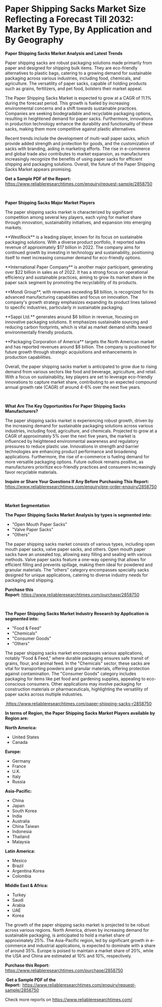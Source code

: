 <p><h1>Paper Shipping Sacks Market Size Reflecting a Forecast Till 2032: Market By Type, By Application and By Geography</h1></p><p><strong>Paper Shipping Sacks Market Analysis and Latest Trends</strong></p>
<p><p>Paper shipping sacks are robust packaging solutions made primarily from paper and designed for shipping bulk items. They are eco-friendly alternatives to plastic bags, catering to a growing demand for sustainable packaging across various industries, including food, chemicals, and agriculture. The versatility of paper sacks, capable of holding products such as grains, fertilizers, and pet food, bolsters their market appeal.</p><p>The Paper Shipping Sacks Market is expected to grow at a CAGR of 11.1% during the forecast period. This growth is fueled by increasing environmental concerns and a shift towards sustainable practices. Companies are seeking biodegradable and recyclable packaging options, resulting in heightened demand for paper sacks. Furthermore, innovations in production technology enhance the durability and functionality of these sacks, making them more competitive against plastic alternatives.</p><p>Recent trends include the development of multi-wall paper sacks, which provide added strength and protection for goods, and the customization of sacks with branding, aiding in marketing efforts. The rise in e-commerce and global trade also contributes to market expansion, as manufacturers increasingly recognize the benefits of using paper sacks for efficient shipping and packaging solutions. Overall, the future of the Paper Shipping Sacks Market appears promising.</p></p>
<p><strong>Get a Sample PDF of the Report:&nbsp;</strong> <a href="https://www.reliableresearchtimes.com/enquiry/request-sample/2858750?utm_campaign=3137&utm_medium=2&utm_source=Github&utm_content=ia&utm_term=12032025&utm_id=paper-shipping-sacks">https://www.reliableresearchtimes.com/enquiry/request-sample/2858750</a></p>
<p>&nbsp;</p>
<p><strong>Paper Shipping Sacks Major Market Players</strong></p>
<p><p>The paper shipping sacks market is characterized by significant competition among several key players, each vying for market share through innovation, sustainability initiatives, and expansion into emerging markets.</p><p>**WestRock** is a leading player, known for its focus on sustainable packaging solutions. With a diverse product portfolio, it reported sales revenue of approximately $17 billion in 2022. The company aims for continued growth by investing in technology and sustainability, positioning itself to meet increasing consumer demand for eco-friendly options.</p><p>**International Paper Company** is another major participant, generating over $22 billion in sales as of 2022. It has a strong focus on operational efficiency and sustainable practices, aiming to grow its market share in the paper sack segment by promoting the recyclability of its products.</p><p>**Mondi Group**, with revenues exceeding $8 billion, is recognized for its advanced manufacturing capabilities and focus on innovation. The company's growth strategy emphasizes expanding its product lines tailored to specific industries, particularly in sustainable packaging.</p><p>**Sappi Ltd.** generates around $6 billion in revenue, focusing on innovative packaging solutions. It emphasizes sustainable sourcing and reducing carbon footprints, which is vital as market demand shifts toward environmentally friendly products.</p><p>**Packaging Corporation of America** targets the North American market and has reported revenues around $8 billion. The company is positioned for future growth through strategic acquisitions and enhancements in production capabilities.</p><p>Overall, the paper shipping sacks market is anticipated to grow due to rising demand from various sectors like food and beverage, agriculture, and retail. With a focus on sustainability, key players are set to leverage eco-friendly innovations to capture market share, contributing to an expected compound annual growth rate (CAGR) of around 4-6% over the next five years.</p></p>
<p>&nbsp;</p>
<p><strong>What Are The Key Opportunities For Paper Shipping Sacks Manufacturers?</strong></p>
<p><p>The paper shipping sacks market is experiencing robust growth, driven by the increasing demand for sustainable packaging solutions across various industries, including food, agriculture, and chemicals. Projected to grow at a CAGR of approximately 5% over the next five years, the market is influenced by heightened environmental awareness and regulatory pressures to reduce plastic use. Innovations in strength and barrier technologies are enhancing product performance and broadening applications. Furthermore, the rise of e-commerce is fueling demand for more versatile packaging options. Future outlook remains positive, as manufacturers prioritize eco-friendly practices and consumers increasingly favor recyclable materials.</p></p>
<p><strong>Inquire or Share Your Questions If Any Before Purchasing This Report:</strong> <a href="https://www.reliableresearchtimes.com/enquiry/pre-order-enquiry/2858750?utm_campaign=3137&utm_medium=2&utm_source=Github&utm_content=ia&utm_term=12032025&utm_id=paper-shipping-sacks">https://www.reliableresearchtimes.com/enquiry/pre-order-enquiry/2858750</a></p>
<p>&nbsp;</p>
<p><strong>Market Segmentation</strong></p>
<p><strong>The Paper Shipping Sacks Market Analysis by types is segmented into:</strong></p>
<p><ul><li>"Open Mouth Paper Sacks"</li><li>"Valve Paper Sacks"</li><li>"Others"</li></ul></p>
<p><p>The paper shipping sacks market consists of various types, including open mouth paper sacks, valve paper sacks, and others. Open mouth paper sacks have an unsealed top, allowing easy filling and sealing with various methods. Valve paper sacks feature a one-way opening that allows for efficient filling and prevents spillage, making them ideal for powdered and granular materials. The "others" category encompasses specialty sacks designed for unique applications, catering to diverse industry needs for packaging and shipping.</p></p>
<p><strong>Purchase this Report:&nbsp;</strong><a href="https://www.reliableresearchtimes.com/purchase/2858750?utm_campaign=3137&utm_medium=2&utm_source=Github&utm_content=ia&utm_term=12032025&utm_id=paper-shipping-sacks">https://www.reliableresearchtimes.com/purchase/2858750</a></p>
<p>&nbsp;</p>
<p><strong>The Paper Shipping Sacks Market Industry Research by Application is segmented into:</strong></p>
<p><ul><li>"Food & Feed"</li><li>"Chemicals"</li><li>"Consumer Goods"</li><li>"Others"</li></ul></p>
<p><p>The paper shipping sacks market encompasses various applications, notably "Food & Feed," where durable packaging ensures safe transit of grains, flour, and animal feed. In the "Chemicals" sector, these sacks are vital for transporting powders and granular materials, offering protection against contamination. The "Consumer Goods" category includes packaging for items like pet food and gardening supplies, appealing to eco-conscious consumers. Other applications may involve packaging for construction materials or pharmaceuticals, highlighting the versatility of paper sacks across multiple industries.</p></p>
<p><a href="https://www.reliableresearchtimes.com/paper-shipping-sacks-r2858750?utm_campaign=3137&utm_medium=2&utm_source=Github&utm_content=ia&utm_term=12032025&utm_id=paper-shipping-sacks">&nbsp;https://www.reliableresearchtimes.com/paper-shipping-sacks-r2858750</a></p>
<p><strong>In terms of Region, the Paper Shipping Sacks Market Players available by Region are:</strong></p>
<p>
    <p> <strong> North America: </strong>
        <ul>
            <li>United States</li>
            <li>Canada</li>
        </ul>
        </p> 
    <p> <strong> Europe: </strong>
        <ul>
            <li>Germany</li>
            <li>France</li>
            <li>U.K.</li>
            <li>Italy</li>
            <li>Russia</li>
        </ul>
        </p> 
    <p> <strong> Asia-Pacific: </strong>
        <ul>
            <li>China</li>
            <li>Japan</li>
            <li>South Korea</li>
            <li>India</li>
            <li>Australia</li>
            <li>China Taiwan</li>
            <li>Indonesia</li>
            <li>Thailand</li>
            <li>Malaysia</li>
        </ul>
        </p> 
    <p> <strong> Latin America: </strong>
        <ul>
            <li>Mexico</li>
            <li>Brazil</li>
            <li>Argentina Korea</li>
            <li>Colombia</li>
        </ul>
        </p> 
    <p> <strong> Middle East & Africa: </strong>
        <ul>
            <li>Turkey</li>
            <li>Saudi</li>
            <li>Arabia</li>
            <li>UAE</li>
            <li>Korea</li>
        </ul>
    </p>
    </p>
<p><p>The growth of the paper shipping sacks market is projected to be robust across various regions. North America, driven by increasing demand for sustainable packaging, is anticipated to hold a market share of approximately 25%. The Asia-Pacific region, led by significant growth in e-commerce and industrial applications, is expected to dominate with a share of around 35%. Europe is poised to maintain a market share of 20%, while the USA and China are estimated at 10% and 10%, respectively.</p></p>
<p><strong>Purchase this Report: </strong><a href="https://www.reliableresearchtimes.com/purchase/2858750?utm_campaign=3137&utm_medium=2&utm_source=Github&utm_content=ia&utm_term=12032025&utm_id=paper-shipping-sacks">https://www.reliableresearchtimes.com/purchase/2858750</a></p>
<p>&nbsp;<strong>Get a Sample PDF of the Report:&nbsp;&nbsp;</strong><a href="https://www.reliableresearchtimes.com/enquiry/request-sample/2858750?utm_campaign=3137&utm_medium=2&utm_source=Github&utm_content=ia&utm_term=12032025&utm_id=paper-shipping-sacks">https://www.reliableresearchtimes.com/enquiry/request-sample/2858750</a></p>
<p><strong></strong></p>
<p>Check more reports on <a href="https://www.reliableresearchtimes.com/?utm_campaign=3137&utm_medium=2&utm_source=Github&utm_content=ia&utm_term=12032025&utm_id=paper-shipping-sacks">https://www.reliableresearchtimes.com/</a></p>